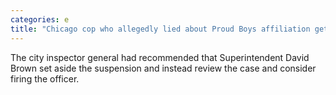 ```yaml
---
categories: e
title: "Chicago cop who allegedly lied about Proud Boys affiliation gets 120day suspension after watchdog pushed superintendent to review case and consider firing officer"
---
```

The city inspector general had recommended that Superintendent David Brown set aside the suspension and instead review the case and consider firing the officer.
